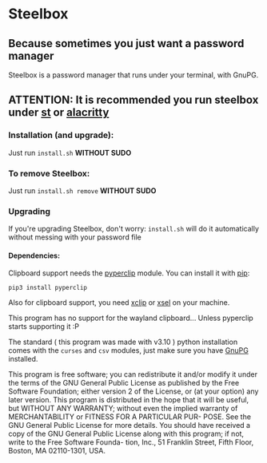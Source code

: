 # Steelbox
## Because sometimes you just want a password manager

Steelbox is a password manager that runs under your terminal, with GnuPG.


## **ATTENTION: It is recommended you run steelbox under [st](https://st.suckless.org/) or [alacritty](https://alacritty.org/)**

### Installation (and upgrade):
Just run `install.sh` **WITHOUT SUDO**

### To remove Steelbox:
Just run `install.sh remove` **WITHOUT SUDO**

### Upgrading
If you're upgrading Steelbox, don't worry: `install.sh` will do it automatically without messing with your password file

#### Dependencies:
Clipboard support needs the [pyperclip](https://pypi.org/project/pyperclip/) module. You can install it with [pip](https://pypi.org/project/pip/):

`pip3 install pyperclip`

Also for clipboard support, you need [xclip](https://github.com/astrand/xclip) or [xsel](https://github.com/kfish/xsel) on your machine.

This program has no support for the wayland clipboard... Unless pyperclip starts supporting it :P

The standard ( this program was made with v3.10 ) python installation comes with the `curses` and `csv` modules, just make sure you have [GnuPG](https://gnupg.org/) installed.

This program is free software; you can redistribute it and/or modify
it under the terms of the GNU General Public License as published
by the Free Software Foundation; either version 2 of the License, or
(at your option) any later version.
This program is distributed in the hope that it will be useful, but
WITHOUT ANY WARRANTY; without even the implied warranty
of MERCHANTABILITY or FITNESS FOR A PARTICULAR PUR-
POSE. See the GNU General Public License for more details.
You should have received a copy of the GNU General Public License
along with this program; if not, write to the Free Software Founda-
tion, Inc., 51 Franklin Street, Fifth Floor, Boston, MA 02110-1301,
USA.